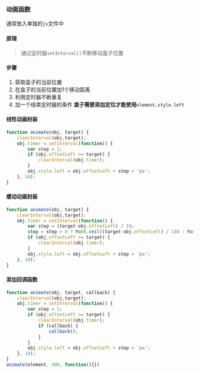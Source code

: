 ### 动画函数
通常放入单独的`js`文件中
#### 原理
> 通过定时器`setInterval()`不断移动盒子位置
#### 步骤
1. 获取盒子的当前位置
2. 在盒子的当前位置加1个移动距离
3. 利用定时器不断重复
4. 加一个结束定时器的条件
**盒子需要添加定位才能使用**`element.style.left`
#### 线性动画封装
```javascript
function animate(obj, target) {
    clearInterval(obj,target);
    obj.timer = setInterval(function() {
        var step = 1;
        if (obj.offsetLeft >= target) {
            clearInterval(obj.timer);
        }
        obj.style.left = obj.offsetLeft + step + 'px';
    }, 10);
}
```
#### 缓动动画封装
```javascript
function animate(obj, target) {
    clearInterval(obj,target);
    obj.timer = setInterval(function() {
        var step = (target-obj.offsetLeft) / 10;
        step = step > 0 ? Math.ceil((target-obj.offsetLeft) / 10) : Math.floor((target-obj.offsetLeft) / 10)
        if (obj.offsetLeft >= target) {
            clearInterval(obj.timer);
        }
        obj.style.left = obj.offsetLeft + step + 'px';
    }, 10);
}
```
#### 添加回调函数
```javascript
function animate(obj, target, callback) {
    clearInterval(obj,target);
    obj.timer = setInterval(function() {
        var step = 1;
        if (obj.offsetLeft >= target) {
            clearInterval(obj.timer);
            if (callback) {
                callback();
            }
        }
        obj.style.left = obj.offsetLeft + step + 'px';
    }, 10);
}
animate(element, 400, function(){})
```